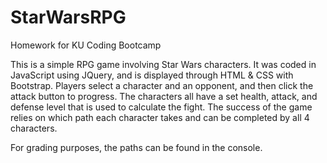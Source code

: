 # StarWarsRPG
Homework for KU Coding Bootcamp

This is a simple RPG game involving Star Wars characters. It was coded in JavaScript using JQuery, and is displayed through HTML & CSS with Bootstrap. Players select a character and an opponent, and then click the attack button to progress. The characters all have a set health, attack, and defense level that is used to calculate the fight. The success of the game relies on which path each character takes and can be completed by all 4 characters.

For grading purposes, the paths can be found in the console.
